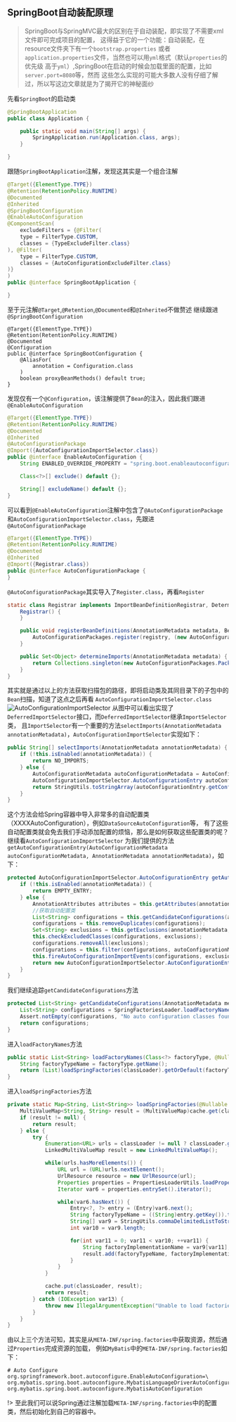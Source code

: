 ## SpringBoot自动装配原理
>SpringBoot与SpringMVC最大的区别在于自动装配，即实现了不需要xml文件即可完成项目的配置，
>这得益于它的一个功能：自动装配，在resource文件夹下有一个`bootstrap.properties`
>或者`application.properties`文件，当然也可以用`yml`格式（默认`properties`的优先级
>高于`yml`）,SpringBoot在启动的时候会加载里面的配置，比如`server.port=8080`等，然而
>这些怎么实现的可能大多数人没有仔细了解过，所以写这边文章就是为了揭开它的神秘面纱

先看`SpringBoot`的启动类
```java
@SpringBootApplication
public class Application {

    public static void main(String[] args) {
        SpringApplication.run(Application.class, args);
    }

}
```
跟随`SpringBootApplication`注解，发现这其实是一个组合注解
```java
@Target({ElementType.TYPE})
@Retention(RetentionPolicy.RUNTIME)
@Documented
@Inherited
@SpringBootConfiguration
@EnableAutoConfiguration
@ComponentScan(
    excludeFilters = {@Filter(
    type = FilterType.CUSTOM,
    classes = {TypeExcludeFilter.class}
), @Filter(
    type = FilterType.CUSTOM,
    classes = {AutoConfigurationExcludeFilter.class}
)}
)
public @interface SpringBootApplication {

}
```
至于元注解`@Target`,`@Retention`,`@Documented`和`@Inherited`不做赘述
继续跟进`@SpringBootConfiguration`
```javas
@Target({ElementType.TYPE})
@Retention(RetentionPolicy.RUNTIME)
@Documented
@Configuration
public @interface SpringBootConfiguration {
    @AliasFor(
        annotation = Configuration.class
    )
    boolean proxyBeanMethods() default true;
}
```
发现仅有一个`@Configuration`，该注解提供了`Bean`的注入，因此我们跟进`@EnableAutoConfiguration`
```java
@Target({ElementType.TYPE})
@Retention(RetentionPolicy.RUNTIME)
@Documented
@Inherited
@AutoConfigurationPackage
@Import({AutoConfigurationImportSelector.class})
public @interface EnableAutoConfiguration {
    String ENABLED_OVERRIDE_PROPERTY = "spring.boot.enableautoconfiguration";

    Class<?>[] exclude() default {};

    String[] excludeName() default {};
}
```
可以看到`@EnableAutoConfiguration`注解中包含了`@AutoConfigurationPackage`和`AutoConfigurationImportSelector.class`，先跟进`@AutoConfigurationPackage`
```java
@Target({ElementType.TYPE})
@Retention(RetentionPolicy.RUNTIME)
@Documented
@Inherited
@Import({Registrar.class})
public @interface AutoConfigurationPackage {
}
```
`@AutoConfigurationPackage`其实导入了`Register.class`，再看`Register`
```java
static class Registrar implements ImportBeanDefinitionRegistrar, DeterminableImports {
    Registrar() {
    }

    public void registerBeanDefinitions(AnnotationMetadata metadata, BeanDefinitionRegistry registry) {
        AutoConfigurationPackages.register(registry, (new AutoConfigurationPackages.PackageImport(metadata)).getPackageName());
    }

    public Set<Object> determineImports(AnnotationMetadata metadata) {
        return Collections.singleton(new AutoConfigurationPackages.PackageImport(metadata));
    }
}
```
其实就是通过以上的方法获取扫描包的路径，即将启动类及其同目录下的子包中的`Bean`扫描，知道了这点之后再看
`AutoConfigurationImportSelector.class`
![AutoConfigurationImportSelector](https://voyage-docs.oss-cn-beijing.aliyuncs.com/Snipaste_2021-10-06_21-47-07.png?Expires=1633531752&OSSAccessKeyId=TMP.3KkKRwSFgfniXhRLy73XDdDAkJbFVoMaHBgmdoDez6C1uXqEY5aVpWH4awaMmdv1HeBUEjLoCe7G7GG66exj3jg8WoF3ty&Signature=j3hNCEfqtSTyeRxRZDM2ZAQDtr0%3D&versionId=CAEQFhiBgID.6bjX4hciIDVlNTI3Y2U0ZjQ5NDRjZGQ5OTlhZWI4OTUyZjE0NzAx&response-content-type=application%2Foctet-stream)
从图中可以看出实现了`DeferredImportSelector`接口，而`DeferredImportSelector`继承`ImportSelector`类，
且`ImportSelector`有一个重要的方法`selectImports(AnnotationMetadata annotationMetadata)`，`AutoConfigurationImportSelector`实现如下：
```java
public String[] selectImports(AnnotationMetadata annotationMetadata) {
    if (!this.isEnabled(annotationMetadata)) {
        return NO_IMPORTS;
    } else {
        AutoConfigurationMetadata autoConfigurationMetadata = AutoConfigurationMetadataLoader.loadMetadata(this.beanClassLoader);
        AutoConfigurationImportSelector.AutoConfigurationEntry autoConfigurationEntry = this.getAutoConfigurationEntry(autoConfigurationMetadata, annotationMetadata);
        return StringUtils.toStringArray(autoConfigurationEntry.getConfigurations());
    }
}
```
这个方法会给Spring容器中导入非常多的自动配置类（XXXXAutoConfiguration），例如`DataSourceAutoConfiguration`等，
有了这些自动配置类就会免去我们手动添加配置的烦恼，那么是如何获取这些配置类的呢？继续看`AutoConfigurationImportSelector`
为我们提供的方法`getAutoConfigurationEntry(AutoConfigurationMetadata autoConfigurationMetadata, AnnotationMetadata annotationMetadata)`，如下：
```java
protected AutoConfigurationImportSelector.AutoConfigurationEntry getAutoConfigurationEntry(AutoConfigurationMetadata autoConfigurationMetadata, AnnotationMetadata annotationMetadata) {
    if (!this.isEnabled(annotationMetadata)) {
        return EMPTY_ENTRY;
    } else {
        AnnotationAttributes attributes = this.getAttributes(annotationMetadata);
        //获取自动配置类
        List<String> configurations = this.getCandidateConfigurations(annotationMetadata, attributes);
        configurations = this.removeDuplicates(configurations);
        Set<String> exclusions = this.getExclusions(annotationMetadata, attributes);
        this.checkExcludedClasses(configurations, exclusions);
        configurations.removeAll(exclusions);
        configurations = this.filter(configurations, autoConfigurationMetadata);
        this.fireAutoConfigurationImportEvents(configurations, exclusions);
        return new AutoConfigurationImportSelector.AutoConfigurationEntry(configurations, exclusions);
    }
}
```
我们继续追踪`getCandidateConfigurations`方法
```java
protected List<String> getCandidateConfigurations(AnnotationMetadata metadata, AnnotationAttributes attributes) {
    List<String> configurations = SpringFactoriesLoader.loadFactoryNames(this.getSpringFactoriesLoaderFactoryClass(), this.getBeanClassLoader());
    Assert.notEmpty(configurations, "No auto configuration classes found in META-INF/spring.factories. If you are using a custom packaging, make sure that file is correct.");
    return configurations;
}
```
进入`loadFactoryNames`方法
```java
public static List<String> loadFactoryNames(Class<?> factoryType, @Nullable ClassLoader classLoader) {
    String factoryTypeName = factoryType.getName();
    return (List)loadSpringFactories(classLoader).getOrDefault(factoryTypeName, Collections.emptyList());
}
```
进入`loadSpringFactories`方法
```java
private static Map<String, List<String>> loadSpringFactories(@Nullable ClassLoader classLoader) {
    MultiValueMap<String, String> result = (MultiValueMap)cache.get(classLoader);
    if (result != null) {
        return result;
    } else {
        try {
            Enumeration<URL> urls = classLoader != null ? classLoader.getResources("META-INF/spring.factories") : ClassLoader.getSystemResources("META-INF/spring.factories");
            LinkedMultiValueMap result = new LinkedMultiValueMap();

            while(urls.hasMoreElements()) {
                URL url = (URL)urls.nextElement();
                UrlResource resource = new UrlResource(url);
                Properties properties = PropertiesLoaderUtils.loadProperties(resource);
                Iterator var6 = properties.entrySet().iterator();

                while(var6.hasNext()) {
                    Entry<?, ?> entry = (Entry)var6.next();
                    String factoryTypeName = ((String)entry.getKey()).trim();
                    String[] var9 = StringUtils.commaDelimitedListToStringArray((String)entry.getValue());
                    int var10 = var9.length;

                    for(int var11 = 0; var11 < var10; ++var11) {
                        String factoryImplementationName = var9[var11];
                        result.add(factoryTypeName, factoryImplementationName.trim());
                    }
                }
            }

            cache.put(classLoader, result);
            return result;
        } catch (IOException var13) {
            throw new IllegalArgumentException("Unable to load factories from location [META-INF/spring.factories]", var13);
        }
    }
}
```
由以上三个方法可知，其实是从`META-INF/spring.factories`中获取资源，然后通过`Properties`完成资源的加载，
例如`MyBatis`中的`META-INF/spring.factories`如下：
```text
# Auto Configure
org.springframework.boot.autoconfigure.EnableAutoConfiguration=\
org.mybatis.spring.boot.autoconfigure.MybatisLanguageDriverAutoConfiguration,\
org.mybatis.spring.boot.autoconfigure.MybatisAutoConfiguration
```

!> 至此我们可以说Spring通过注解加载`META-INF/spring.factories`中的配置类，然后初始化到自己的容器中。







